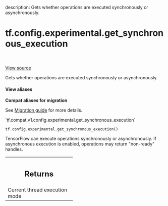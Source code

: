 description: Gets whether operations are executed synchronously or asynchronously.

<div itemscope itemtype="http://developers.google.com/ReferenceObject">
<meta itemprop="name" content="tf.config.experimental.get_synchronous_execution" />
<meta itemprop="path" content="Stable" />
</div>

# tf.config.experimental.get_synchronous_execution

<!-- Insert buttons and diff -->

<table class="tfo-notebook-buttons tfo-api nocontent" align="left">

</table>

<a target="_blank" class="external" href="/code/stable/tensorflow/python/framework/config.py">View source</a>



Gets whether operations are executed synchronously or asynchronously.


<section class="expandable">
  <h4 class="showalways">View aliases</h4>
  <p>
<b>Compat aliases for migration</b>
<p>See
<a href="https://www.tensorflow.org/guide/migrate">Migration guide</a> for
more details.</p>
<p>`tf.compat.v1.config.experimental.get_synchronous_execution`</p>
</p>
</section>

<pre class="devsite-click-to-copy prettyprint lang-py tfo-signature-link">
<code>tf.config.experimental.get_synchronous_execution()
</code></pre>



<!-- Placeholder for "Used in" -->

TensorFlow can execute operations synchronously or asynchronously. If
asynchronous execution is enabled, operations may return "non-ready" handles.

<!-- Tabular view -->
 <table class="responsive fixed orange">
<colgroup><col width="214px"><col></colgroup>
<tr><th colspan="2"><h2 class="add-link">Returns</h2></th></tr>
<tr class="alt">
<td colspan="2">
Current thread execution mode
</td>
</tr>

</table>

